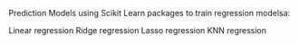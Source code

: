 Prediction Models using Scikit Learn packages to train regression modelsa:

Linear regression
Ridge regression
Lasso regression
KNN regression
